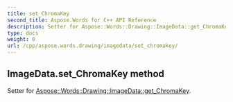 ```yaml
---
title: set_ChromaKey
second_title: Aspose.Words for C++ API Reference
description: Setter for Aspose::Words::Drawing::ImageData::get_ChromaKey. 
type: docs
weight: 0
url: /cpp/aspose.words.drawing/imagedata/set_chromakey/
---
```

## ImageData.set_ChromaKey method


Setter for [Aspose::Words::Drawing::ImageData::get_ChromaKey](./get_chromakey/).

